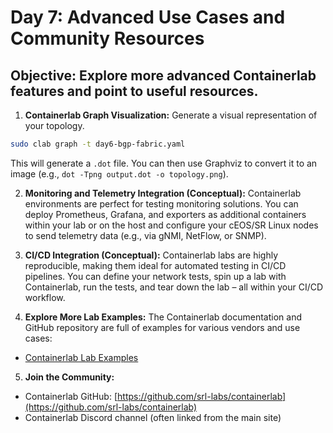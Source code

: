 # Day 7: Advanced Use Cases and Community Resources

## **Objective:** Explore more advanced Containerlab features and point to useful resources.

1.  **Containerlab Graph Visualization:**
Generate a visual representation of your topology.

```bash
sudo clab graph -t day6-bgp-fabric.yaml
```

This will generate a `.dot` file. You can then use Graphviz to convert it to an image (e.g., `dot -Tpng output.dot -o topology.png`).

2.  **Monitoring and Telemetry Integration (Conceptual):**
Containerlab environments are perfect for testing monitoring solutions. You can deploy Prometheus, Grafana, and exporters as additional containers within your lab or on the host and configure your cEOS/SR Linux nodes to send telemetry data (e.g., via gNMI, NetFlow, or SNMP).

3.  **CI/CD Integration (Conceptual):**
Containerlab labs are highly reproducible, making them ideal for automated testing in CI/CD pipelines. You can define your network tests, spin up a lab with Containerlab, run the tests, and tear down the lab – all within your CI/CD workflow.

4.  **Explore More Lab Examples:**
The Containerlab documentation and GitHub repository are full of examples for various vendors and use cases:

* [Containerlab Lab Examples](https://www.google.com/search?q=https://containerlab.dev/lab-examples/)

5.  **Join the Community:**

* Containerlab GitHub: [https://github.com/srl-labs/containerlab](https://github.com/srl-labs/containerlab)
* Containerlab Discord channel (often linked from the main site)

